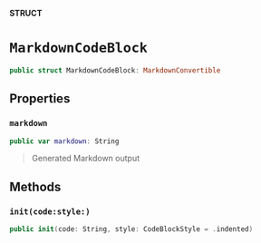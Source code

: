 **STRUCT**

# `MarkdownCodeBlock`

```swift
public struct MarkdownCodeBlock: MarkdownConvertible
```

## Properties
### `markdown`

```swift
public var markdown: String
```

> Generated Markdown output

## Methods
### `init(code:style:)`

```swift
public init(code: String, style: CodeBlockStyle = .indented)
```
